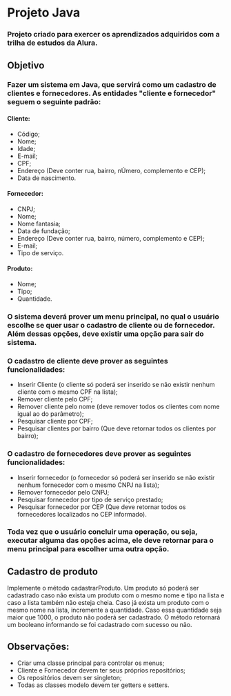 # Projeto Java
### Projeto criado para exercer os aprendizados adquiridos com a trilha de estudos da Alura.

## Objetivo

### Fazer um sistema em Java, que servirá como um cadastro de clientes e fornecedores. As entidades "cliente e fornecedor" seguem o seguinte padrão:

#### Cliente:
* Código;
* Nome;
* Idade;
* E-mail;
* CPF;
* Endereço (Deve conter rua, bairro, nÚmero, complemento e CEP);
* Data de nascimento.

#### Fornecedor:
* CNPJ;
* Nome;
* Nome fantasia;
* Data de fundação;
* Endereço (Deve conter rua, bairro, número, complemento e CEP);
* E-mail;
* Tipo de serviço.

#### Produto:
* Nome;
*	Tipo;
* Quantidade.

### O sistema deverá prover um menu principal, no qual o usuário escolhe se quer usar o cadastro de cliente ou de fornecedor. Além dessas opções, deve existir uma opção para sair do sistema. 

### O cadastro de cliente deve prover as seguintes funcionalidades:
* Inserir Cliente (o cliente só poderá ser inserido se não existir nenhum cliente com o mesmo  CPF na lista);
* Remover cliente pelo CPF;
* Remover cliente pelo nome (deve remover todos os clientes com nome igual ao do parâmetro);
* Pesquisar cliente por CPF;
* Pesquisar clientes por bairro (Que deve retornar todos os clientes por bairro);

### O cadastro de fornecedores deve prover as seguintes funcionalidades:

* Inserir fornecedor (o fornecedor só poderá ser inserido se não existir nenhum fornecedor com o mesmo CNPJ na lista);
* Remover fornecedor pelo CNPJ;
* Pesquisar fornecedor por tipo de serviço prestado;
* Pesquisar fornecedor por CEP (Que deve retornar todos os fornecedores localizados no CEP informado).

### Toda vez que o usuário concluir uma operação, ou seja, executar alguma das opções acima, ele deve retornar para o menu principal para escolher uma outra opção.

## Cadastro de produto

Implemente o método cadastrarProduto. Um produto só poderá ser cadastrado caso não exista um produto com o mesmo nome e tipo na lista e caso a lista também não esteja cheia. Caso já exista um produto com o mesmo nome na lista, incremente a quantidade. Caso essa quantidade seja maior que 1000, o produto não poderá ser cadastrado. O método retornará um booleano informando se foi cadastrado com sucesso ou não.

## Observações: 

* Criar uma classe principal para controlar os menus;
* Cliente e Fornecedor devem ter seus próprios repositórios;
* Os repositórios devem ser singleton;
* Todas as classes modelo devem ter getters e setters.
